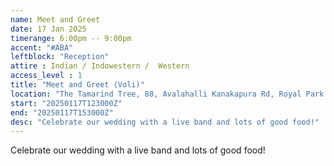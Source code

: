 ```yaml
---
name: Meet and Greet
date: 17 Jan 2025
timerange: 6:00pm -- 9:00pm
accent: "#ABA"
leftblock: "Reception"
attire : Indian / Indowestern /  Western
access_level : 1
title: "Meet and Greet (Voli)"
location: "The Tamarind Tree, 88, Avalahalli Kanakapura Rd, Royal Park Residency Layout, JP Nagar 9th Phase, J. P. Nagar, Bengaluru, Karnataka 560108, India"
start: "20250117T123000Z"
end: "20250117T153000Z"
desc: "Celebrate our wedding with a live band and lots of good food!"
---
```

Celebrate our wedding with a live band and lots of good food!
